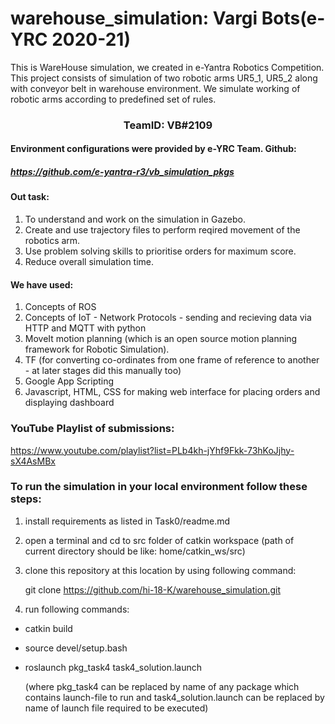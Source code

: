 # warehouse_simulation: Vargi Bots(e-YRC 2020-21)
This is WareHouse simulation, we created in e-Yantra Robotics Competition. This project consists of simulation of two robotic arms UR5_1, UR5_2 along with conveyor belt in warehouse environment. We simulate working of robotic arms according to predefined set of rules. 

### <p align='center'> TeamID: VB#2109 </p>

#### Environment configurations were provided by e-YRC Team. Github: 
##### https://github.com/e-yantra-r3/vb_simulation_pkgs 

#### Out task: 
1) To understand and work on the simulation in Gazebo.
2) Create and use trajectory files to perform reqired movement of the robotics arm.
3) Use problem solving skills to prioritise orders for maximum score.
4) Reduce overall simulation time. 



#### We have used:
1) Concepts of ROS 
2) Concepts of IoT - Network Protocols - sending and recieving data via HTTP and MQTT with python
3) MoveIt motion planning (which is an open source motion planning framework for Robotic Simulation).
4) TF (for converting co-ordinates from one frame of reference to another - at later stages did this manually too)
5) Google App Scripting
6) Javascript, HTML, CSS for making web interface for placing orders and displaying dashboard




### YouTube Playlist of submissions:
https://www.youtube.com/playlist?list=PLb4kh-jYhf9Fkk-73hKoJjhy-sX4AsMBx 


### To run the simulation in your local environment follow these steps: 

1) install requirements as listed in Task0/readme.md

2) open a terminal and cd to src folder of catkin workspace
    (path of current directory should be like: home/catkin_ws/src)
    
3) clone this repository at this location by using following command:
    
    git clone https://github.com/hi-18-K/warehouse_simulation.git

4) run following commands:
  - catkin build
  - source devel/setup.bash
  - roslaunch pkg_task4 task4_solution.launch
    
    (where pkg_task4 can be replaced by name of any package which contains launch-file to run and task4_solution.launch can be replaced by name of launch file required to be executed)
